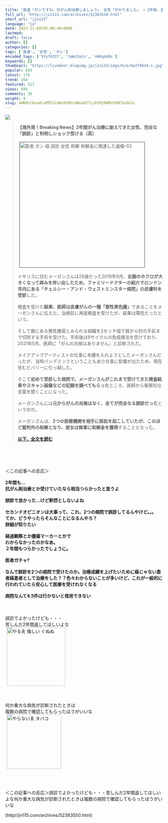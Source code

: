 ```yaml
---
title: "医者「ガンですね、抗がん剤治療しましょう」 女性「分かりました」 → 2年後、医者「ごめん、誤診でした」 女性「は？」 "
full_url: "http://jin115.com/archives/52383550.html"
short_url: "jin115"
language: "ja"
date: 2023-11-09T05:00:48+0900
lastmod: 
draft: false
author: []
categories: []
tags: ['医者', '女性', 'オレ']
encoded_tags: ['5Yy76ICF', '5aWz5oCn', '44Kq44Os']
keywords: []
thumbnail: "https://livedoor.blogimg.jp/jin115/imgs/6/e/6e2f86d4-s.jpg"
popular: 859
latest: 176
trend: 164
featured: 517
views: 844
comments: 36
weight: 9
slug: aHR0cC8vamluMTE1LmNvbS9hcmNoaXZlcy81MjM4MzU1MC5odG1s
---
```


![](https://livedoor.blogimg.jp/jin115/imgs/6/e/6e2f86d4-s.jpg)

<div><a name='more'></a> <blockquote><b>【海外発！Breaking News】2年間がん治療に耐えてきた女性、完全な「誤診」と判明しショック受ける（英）</b><br> <br> <img src='https//livedoor.blogimg.jp/jin115/imgs/a/8/a81d4aa6.png' width='400' border='1' hspace='5' class='pict' alt='医者 ガン 癌 誤診 女性 和解 和解金に関連した画像-02'><br> <br> イギリスに住むメーガンさんは29歳だった2019年9月、<b>右腕のホクロが大きくなって痒みを伴い出したため、ファミリードクターの紹介でロンドン市内にある「チェルシー・アンド・ウェストミンスター病院」の皮膚科を受診</b>した。<br> <br> 検査を受けた<b>結果、医師は皮膚がんの一種「悪性黒色腫」</b>であることをメーガンさんに伝えた。治療前に再度検査を受けたが、結果は陽性だったという。<br> <br> そして腕にある悪性腫瘍とみられる組織を2センチ幅で肩から肘の手前まで切除する手術を受けた。手術後は9サイクルの免疫療法を受けており、2021年5月、医師に「がんの兆候はありません」と診断された。<br> <br> メイクアップアーティストの仕事に本腰を入れようとしたメーガンさんだったが、当時パンデミックということもあり仕事に影響が出たため、現在住むビバリーに引っ越した。<br> <br> そこで<b>初めて受診した病院で、メーガンさんがこれまで受けてきた検査結果やスキャン画像などの記録を調べてもらった</b>ところ、医師から衝撃的な言葉を聞くことになった。<br> <br> メーガンさんには<b>元からがんの兆候はなく、全てが完全なる誤診だった</b>というのだ。<br> <br> メーガンさんは、<b>2つの医療機関を相手に訴訟を起こしていたが、このほど裁判外の和解となり、彼女は無事に和解金を獲得</b>することとなった。<br> <br> <a href='https//japan.techinsight.jp/2023/11/masumi202311060838.html' target='_blank'><b>以下、全文を読む</b></a></blockquote><br> <br> <br> <br> ＜この記事への反応＞<br> <br> <b>2年間も…<br> 抗がん剤治療とか受けていたなら相当つらかったと思うよ</b><br> <br> <b>誤診で良かった…けど釈然としないよね</b><br> <br> <b>セカンドオピニオンは大事って、これ、2つの病院で誤診してるんやけど。。。<br> てか、どうやったらそんなことになるんやろ？<br> 詳細が知りたい</b><br> <br> <b>経過観察とか腫瘍マーカーとかで<br> わからなかったのかなあ。<br> ２年間もつらかったでしょうに。</b><br> <br> <b>医者ガチャ?</b><br> <br> <b>なんで誤診を2つの病院で受けたのか。治療成績を上げたいために癌じゃない患者癌患者として治療をした？？色々わからないことが多いけど、これが一般的に行われていたら安心して医療を受けれなくなる</b><br> <br> <b>病院なんて4.5件は行かないと信用できない</b><br> <br> <br> <br> 誤診でよかったけども・・・<br> 苦しんだ2年間返してほしいよな<br> <img src='https//livedoor.blogimg.jp/jin115/imgs/c/1/c1f0878e.gif' alt='やる夫 悔しい ぐぬぬ' width='187' border='0' hspace='5' class='pict'><br> <br> <br> <br> 何か重大な病気が診断されたときは<br> 複数の病院で確認してもらったほうがいいな<br> <img src='https//livedoor.blogimg.jp/jin115/imgs/3/0/3038b1da.gif' alt='やらない夫 タバコ' width='174' border='0' hspace='5' class='pict'><br> <br> <br> <br> <p>＜この記事への反応＞誤診でよかったけども・・・苦しんだ2年間返してほしいよな何か重大な病気が診断されたときは複数の病院で確認してもらったほうがいいな</p></div>

(http//jin115.com/archives/52383550.html)
